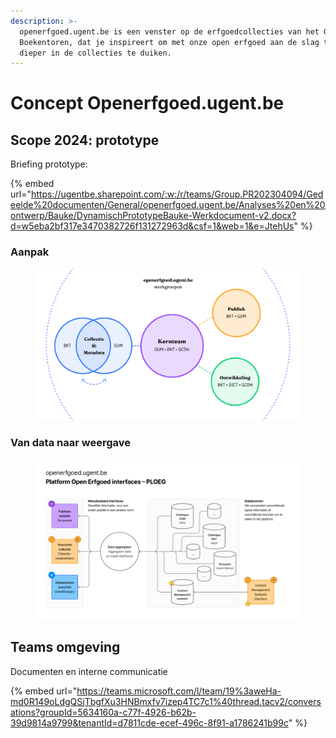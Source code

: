 ```yaml
---
description: >-
  openerfgoed.ugent.be is een venster op de erfgoedcollecties van het GUM en de
  Boekentoren, dat je inspireert om met onze open erfgoed aan de slag te gaan en
  dieper in de collecties te duiken.
---
```


# Concept Openerfgoed.ugent.be

## Scope 2024: prototype



Briefing prototype:

{% embed url="https://ugentbe.sharepoint.com/:w:/r/teams/Group.PR202304094/Gedeelde%20documenten/General/openerfgoed.ugent.be/Analyses%20en%20ontwerp/Bauke/DynamischPrototypeBauke-Werkdocument-v2.docx?d=w5eba2bf317e3470382726f131272963d&csf=1&web=1&e=JtehUs" %}

### Aanpak

<figure><img src="../.gitbook/assets/PLOEG-werkgroepen.png" alt=""><figcaption></figcaption></figure>

### Van data naar weergave

<figure><img src="../.gitbook/assets/PLOEG-interfaces.png" alt=""><figcaption></figcaption></figure>

## Teams omgeving

Documenten en interne communicatie

{% embed url="https://teams.microsoft.com/l/team/19%3aweHa-md0R149oLdgQSjTbgfXu3HNBmxfv7izep4TC7c1%40thread.tacv2/conversations?groupId=5634160a-c77f-4926-b62b-39d9814a9799&tenantId=d7811cde-ecef-496c-8f91-a1786241b99c" %}
